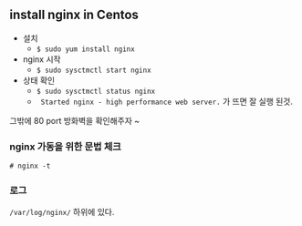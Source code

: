 ## install nginx in Centos

- 설치
  - `$ sudo yum install nginx`
- nginx  시작
  - `$ sudo sysctmctl start nginx`
- 상태 확인
  - `$ sudo sysctmctl status nginx`
  - ` Started nginx - high performance web server.` 가 뜨면 잘 실행 된것.



그밖에 80 port 방화벽을 확인해주자 ~



### nginx 가동을 위한 문법 체크

`# nginx -t`



### 로그

`/var/log/nginx/` 하위에 있다.
